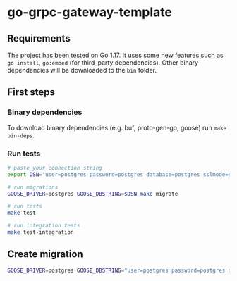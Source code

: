 # go-grpc-gateway-template

## Requirements

The project has been tested on Go 1.17. It uses some new features such as `go install`, `go:embed` (for third_party dependencies).
Other binary dependencies will be downloaded to the `bin` folder.

## First steps

### Binary dependencies

To download binary dependencies (e.g. buf, proto-gen-go, goose) run `make bin-deps`.

### Run tests

```bash
# paste your connection string
export DSN="user=postgres password=postgres database=postgres sslmode=disable"

# run migrations
GOOSE_DRIVER=postgres GOOSE_DBSTRING=$DSN make migrate

# run tests
make test

# run integration tests
make test-integration
``` 

## Create migration

```bash
GOOSE_DRIVER=postgres GOOSE_DBSTRING="user=postgres password=postgres database=go-sink sslmode=disable" make migration
```
